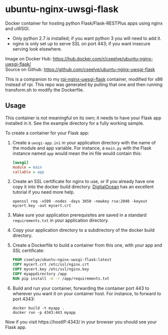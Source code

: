 # ubuntu-nginx-uwsgi-flask
Docker container for hosting python Flask/Flask-RESTPlus apps using nginx and uWSGI.  
* Only python 2.7 is installed; if you want python 3 you will need to add it.
* nginx is only set up to serve SSL on port 443; if you want insecure serving look elsewhere.

Image on Docker Hub: https://hub.docker.com/r/cseelye/ubuntu-nginx-uwsgi-flask/  
Source on Github: https://github.com/cseelye/ubuntu-nginx-uwsgi-flask  

This is a companion to my [rpi-nginx-uwsgi-flask](https://github.com/cseelye/rpi-nginx-uwsgi-flask) container, modified for x86 instead of rpi. This repo was generated by pulling that one and then running transform.sh to modify the Dockerfile.  

## Usage

This container is not meaningful on its own; it needs to have your Flask app installed in it.  See the example directory for a fully working sample.

To create a container for your Flask app:

1. Create a ```uwsgi-app.ini``` in your application directory with the name of the module and app variable. For instance, a ```main.py``` with the Flask instance named ```app``` would mean the ini file would contain this:

    ```ini
    [uwsgi]
    module = main
    callable = app
    ```

2. Create an SSL certificate for nginx to use, or if you already have one copy it into the docker build directory. [DigitalOcean](https://www.digitalocean.com/community/tutorials/how-to-create-a-self-signed-ssl-certificate-for-nginx-in-ubuntu-16-04) has an excellent tutorial if you need more help.

    ```
    openssl req -x509 -nodes -days 3650 -newkey rsa:2048 -keyout mycert.key -out mycert.crt
    ```

3. Make sure your application prerequisites are saved in a standard ```requirements.txt``` in your application directory.

4. Copy your application directory to a subdirectory of the docker build directory.  

5. Create a Dockerfile to build a container from this one, with your app and SSL certificate:

    ```Dockerfile
    FROM cseelye/ubuntu-nginx-uwsgi-flask:latest
    COPY mycert.crt /etc/ssl/nginx.crt
    COPY mycert.key /etc/ssl/nginx.key
    COPY myappdirectory /app
    RUN pip install -U -r /app/requirements.txt
    ```

6. Build and run your container, forwarding the container port 443 to wherever you want it on your container host. For instance, to forward to port 4343:

    ```Shell
    docker build -t myapp .  
    docker run -p 4343:443 myapp
    ```

Now if you visit https://hostIP:4343/ in your browser you should see your Flask app.
